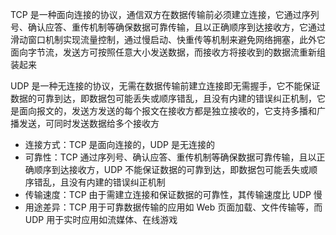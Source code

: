 TCP 是一种面向连接的协议，通信双方在数据传输前必须建立连接，它通过序列号、确认应答、重传机制等确保数据可靠传输，且以正确顺序到达接收方，它通过滑动窗口机制实现流量控制，通过慢启动、快重传等机制来避免网络拥塞，此外它面向字节流，发送方可按照任意大小发送数据，而接收方将接收到的数据流重新组装起来

UDP 是一种无连接的协议，无需在数据传输前建立连接即无需握手，它不能保证数据的可靠到达，即数据包可能丢失或顺序错乱，且没有内建的错误纠正机制，它是面向报文的，发送方发送的每个报文在接收方都是独立接收的，它支持多播和广播发送，可同时发送数据给多个接收方

- 连接方式：TCP 是面向连接的，UDP 是无连接的
- 可靠性：TCP 通过序列号、确认应答、重传机制等确保数据可靠传输，且以正确顺序到达接收方，UDP 不能保证数据的可靠到达，即数据包可能丢失或顺序错乱，且没有内建的错误纠正机制
- 传输速度：TCP 由于需建立连接和保证数据的可靠性，其传输速度比 UDP 慢
- 用途差异：TCP 用于可靠数据传输的应用如 Web 页面加载、文件传输等，而 UDP 用于实时应用如流媒体、在线游戏
